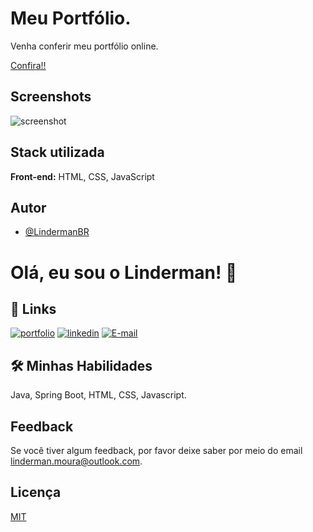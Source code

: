 
# Meu Portfólio.

Venha conferir meu portfólio online.

[Confira!!]([https://lindermanbr.github.io/Guanabara-HTML-CSS-projeto-android/](https://lindermanbr.github.io/Portfolio/))

## Screenshots

![screenshot](https://github.com/LindermanBR/Guanabara-HTML-CSS-projeto-android/assets/31388561/39a409df-4f66-4260-9e59-31cc5e108801)


## Stack utilizada

**Front-end:**  HTML, CSS, JavaScript


## Autor

- [@LindermanBR](https://github.com/LindermanBR)


# Olá, eu sou o Linderman! 👋

## 🔗 Links
[![portfolio](https://img.shields.io/badge/my_portfolio-000?style=for-the-badge&logo=ko-fi&logoColor=white)](https://github.com/LindermanBR)
[![linkedin](https://img.shields.io/badge/linkedin-0A66C2?style=for-the-badge&logo=linkedin&logoColor=white)](https://www.linkedin.com/in/linderman-moura/)
[![E-mail](https://img.shields.io/badge/-Email-000?style=for-the-badge&logo=microsoft-outlook&logoColor=E94D5F)](mailto:linderman.moura@outlook.com)

## 🛠 Minhas Habilidades
Java, Spring Boot, HTML, CSS, Javascript.


## Feedback

Se você tiver algum feedback, por favor  deixe saber por meio do email linderman.moura@outlook.com.


## Licença

[MIT](https://choosealicense.com/licenses/mit/)

